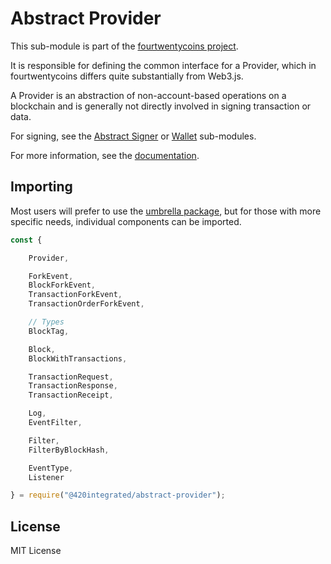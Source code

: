 Abstract Provider
=================

This sub-module is part of the [fourtwentycoins project](https://github.com/420integrated/fourtwentycoins.js).

It is responsible for defining the common interface for a Provider, which in
fourtwentycoins differs quite substantially from Web3.js.

A Provider is an abstraction of non-account-based operations on a blockchain and
is generally not directly involved in signing transaction or data.

For signing, see the [Abstract Signer](https://www.npmjs.com/package/@420integrated/abstract-signer)
or [Wallet](https://www.npmjs.com/package/@420integrated/wallet) sub-modules.

For more information, see the [documentation](https://420integrated.com/wiki/v5/api/providers/).

Importing
---------

Most users will prefer to use the [umbrella package](https://www.npmjs.com/package/fourtwentycoins ),
but for those with more specific needs, individual components can be imported.

```javascript
const {

    Provider,

    ForkEvent,
    BlockForkEvent,
    TransactionForkEvent,
    TransactionOrderForkEvent,

    // Types
    BlockTag,

    Block,
    BlockWithTransactions,

    TransactionRequest,
    TransactionResponse,
    TransactionReceipt,

    Log,
    EventFilter,

    Filter,
    FilterByBlockHash,

    EventType,
    Listener

} = require("@420integrated/abstract-provider");
```

License
-------

MIT License
